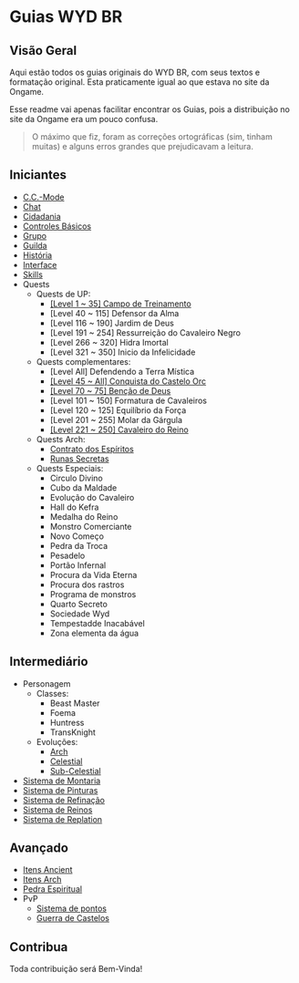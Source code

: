 # Guias WYD BR

## Visão Geral
Aqui estão todos os guias originais do WYD BR, com seus textos e formatação original.
Esta praticamente igual ao que estava no site da Ongame.

Esse readme vai apenas facilitar encontrar os Guias, pois a distribuição no site da Ongame era um pouco confusa.
>O máximo que fiz, foram as correções ortográficas (sim, tinham muitas) e alguns erros grandes que prejudicavam a leitura.


## Iniciantes

* [C.C.-Mode](https://github.com/RonierBastos/Coisas-de-Wyd/tree/master/Guias%20WYD%20BR/Iniciante/C.C.-Mode)
* [Chat](https://github.com/RonierBastos/Coisas-de-Wyd/tree/master/Guias%20WYD%20BR/Iniciante/Chat)
* [Cidadania](https://github.com/RonierBastos/Coisas-de-Wyd/tree/master/Guias%20WYD%20BR/Iniciante/Cidadania)
* [Controles Básicos](https://github.com/RonierBastos/Coisas-de-Wyd/tree/master/Guias%20WYD%20BR/Iniciante/Controles-Basicos)
* [Grupo](https://github.com/RonierBastos/Coisas-de-Wyd/tree/master/Guias%20WYD%20BR/Iniciante/Grupo)
* [Guilda](https://github.com/RonierBastos/Coisas-de-Wyd/tree/master/Guias%20WYD%20BR/Iniciante/Guilda)
* [História](https://github.com/RonierBastos/Coisas-de-Wyd/tree/master/Guias%20WYD%20BR/Iniciante/Historia)
* [Interface](https://github.com/RonierBastos/Coisas-de-Wyd/tree/master/Guias%20WYD%20BR/Iniciante/Interface)
* [Skills](https://github.com/RonierBastos/Coisas-de-Wyd/tree/master/Guias%20WYD%20BR/Iniciante/Skills)
* Quests
  - Quests de UP:
    - [[Level 1 ~ 35] Campo de Treinamento](https://github.com/RonierBastos/Coisas-de-Wyd/blob/master/Guias%20WYD%20BR/Iniciante/Quests/350%20Quests/Campo-de-Treinamento.md)
	- [Level 40 ~ 115] Defensor da Alma
	- [Level 116 ~ 190] Jardim de Deus
	- [Level 191 ~ 254] Ressurreição do Cavaleiro Negro
	- [Level 266 ~ 320] Hidra Imortal
	- [Level 321 ~ 350] Inicio da Infelicidade	
  - Quests complementares:
	- [Level All] Defendendo a Terra Mística
	- [[Level 45 ~ All] Conquista do Castelo Orc](https://github.com/RonierBastos/Coisas-de-Wyd/blob/master/Guias%20WYD%20BR/Iniciante/Quests/350%20Quests/Conquista-do-Castelo-Orc.md)
	- [[Level 70 ~ 75] Benção de Deus](https://github.com/RonierBastos/Coisas-de-Wyd/blob/master/Guias%20WYD%20BR/Iniciante/Quests/350%20Quests/Bencao-de-Deus.md)
	- [Level 101 ~ 150] Formatura de Cavaleiros
	- [Level 120 ~ 125] Equilíbrio da Força
	- [Level 201 ~ 255] Molar da Gárgula
	- [[Level 221 ~ 250] Cavaleiro do Reino](https://github.com/RonierBastos/Coisas-de-Wyd/blob/master/Guias%20WYD%20BR/Iniciante/Quests/350%20Quests/Cavaleiro-do-Reino.md)
  - Quests Arch:
	- [Contrato dos Espíritos](https://github.com/RonierBastos/Coisas-de-Wyd/blob/master/Guias%20WYD%20BR/Iniciante/Quests/Quests%20Archs/Contrato-dos-Espiritos.md)
	- [Runas Secretas](https://github.com/RonierBastos/Coisas-de-Wyd/blob/master/Guias%20WYD%20BR/Iniciante/Quests/Quests%20Archs/Runas-Secretas.md)
  - Quests Especiais:
	- Circulo Divino
	- Cubo da Maldade
	- Evolução do Cavaleiro
	- Hall do Kefra
	- Medalha do Reino
	- Monstro Comerciante
	- Novo Começo
	- Pedra da Troca
	- Pesadelo
	- Portão Infernal
	- Procura da Vida Eterna
	- Procura dos rastros
	- Programa de monstros
	- Quarto Secreto
	- Sociedade Wyd
	- Tempestadde Inacabável
	- Zona elementa da água


## Intermediário

* Personagem
  - Classes:
  	- Beast Master
    - Foema
	- Huntress
	- TransKnight	
  - Evoluções:
	- [Arch](https://github.com/RonierBastos/Coisas-de-Wyd/blob/master/Guias%20WYD%20BR/Intermediario/Personagem/Arch.md)
	- [Celestial](https://github.com/RonierBastos/Coisas-de-Wyd/blob/master/Guias%20WYD%20BR/Intermediario/Personagem/Celestial.md)
	- [Sub-Celestial](https://github.com/RonierBastos/Coisas-de-Wyd/blob/master/Guias%20WYD%20BR/Intermediario/Sub-Celestial/README.md)
* [Sistema de Montaria](https://github.com/RonierBastos/Coisas-de-Wyd/blob/master/Guias%20WYD%20BR/Intermediario/Sistema-de-Montaria/README.md)
* [Sistema de Pinturas](https://github.com/RonierBastos/Coisas-de-Wyd/blob/master/Guias%20WYD%20BR/Intermediario/Sistema-de-Pintura/README.md)
* [Sistema de Refinação](https://github.com/RonierBastos/Coisas-de-Wyd/tree/master/Guias%20WYD%20BR/Intermediario/Sistema-de-Refinacao)
* [Sistema de Reinos](https://github.com/RonierBastos/Coisas-de-Wyd/tree/master/Guias%20WYD%20BR/Intermediario/Sistema-de-Reinos)
* [Sistema de Replation](https://github.com/RonierBastos/Coisas-de-Wyd/blob/master/Guias%20WYD%20BR/Intermediario/Sistema-de-Replation/README.md)


## Avançado

* [Itens Ancient](https://github.com/RonierBastos/Coisas-de-Wyd/tree/master/Guias%20WYD%20BR/Avan%C3%A7ado/Itens-Ancient)
* [Itens Arch](https://github.com/RonierBastos/Coisas-de-Wyd/tree/master/Guias%20WYD%20BR/Avan%C3%A7ado/Itens-Arch)
* [Pedra Espiritual](https://github.com/RonierBastos/Coisas-de-Wyd/tree/master/Guias%20WYD%20BR/Avan%C3%A7ado/Pedra-Espiritual)
* PvP
	- [Sistema de pontos](https://github.com/RonierBastos/Coisas-de-Wyd/tree/master/Guias%20WYD%20BR/Avan%C3%A7ado/PvP/Sistema-de-Pontos)
	- [Guerra de Castelos](https://github.com/RonierBastos/Coisas-de-Wyd/tree/master/Guias%20WYD%20BR/Avan%C3%A7ado/PvP/Guerra-de-Castelos)


## Contribua
Toda contribuição será Bem-Vinda!
